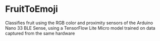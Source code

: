 # FruitToEmoji

Classifies fruit using the RGB color and proximity sensors of the Arduino Nano 33 BLE Sense, using a TensorFlow Lite Micro model trained on data captured from the same hardware

